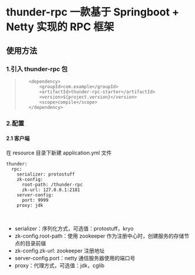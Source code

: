 # thunder-rpc 一款基于 Springboot + Netty 实现的 RPC 框架

## 使用方法
### 1.引入 thunder-rpc 包
>        <dependency>
>            <groupId>com.example</groupId>
>            <artifactId>thunder-rpc-starter</artifactId>
>            <version>${project.version}</version>
>            <scope>compile</scope>
>        </dependency>

### 2.配置
#### 2.1 客户端
在 resource 目录下新建 application.yml 文件
```
thunder:
  rpc:
    serializer: protostuff
    zk-config:
      root-path: /thunder-rpc
      zk-url: 127.0.0.1:2181
    server-config:
      port: 9999
    proxy: jdk
```
<br>

* serializer：序列化方式，可选值：protostuff，kryo
* zk-config.root-path：使用 zookeeper 作为注册中心时，创建服务的存储节点的目录前缀
* zk-config.zk-url: zookeeper 注册地址
* server-config.port：netty 通信服务器使用的端口号
* proxy：代理方式，可选值：jdk，cglib
